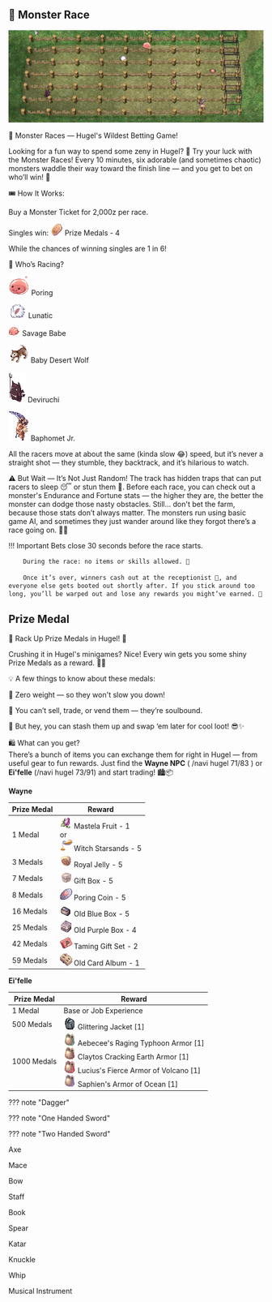 ## 🏇 **Monster Race**
![Monster Race Logo](img/Hugel-Mini-Games/Monster-Race-Treck.png)

🐾 Monster Races — Hugel's Wildest Betting Game!

Looking for a fun way to spend some zeny in Hugel? 🎲 Try your luck with the Monster Races! Every 10 minutes, six adorable (and sometimes chaotic) monsters waddle their way toward the finish line — and you get to bet on who’ll win! 🏁

🎟️ How It Works:

Buy a Monster Ticket for 2,000z per race.

Singles win: ![Prize Medal](img/Hugel-Mini-Games/7515.gif) Prize Medals - 4

While the chances of winning singles are 1 in 6!

👾 Who’s Racing?

![Poring](img/Hugel-Mini-Games/1002.gif) Poring

![Lunatic](img/Hugel-Mini-Games/1063.gif) Lunatic

![Savage Babe](img/Hugel-Mini-Games/1727.gif) Savage Babe

![Baby Desert Wolf](img/Hugel-Mini-Games/1107.gif) Baby Desert Wolf

![Deviruchi](img/Hugel-Mini-Games/1109.gif) Deviruchi

![Baphomet Jr.](img/Hugel-Mini-Games/1101.gif) Baphomet Jr.

All the racers move at about the same (kinda slow 😂) speed, but it’s never a straight shot — they stumble, they backtrack, and it’s hilarious to watch.

⚠️ But Wait — It’s Not Just Random! The track has hidden traps that can put racers to sleep 😴 or stun them 💫. Before each race, you can check out a monster's Endurance and Fortune stats — the higher they are, the better the monster can dodge those nasty obstacles. Still... don't bet the farm, because those stats don’t always matter. The monsters run using basic game AI, and sometimes they just wander around like they forgot there’s a race going on. 🤷‍♂️

!!! Important
        Bets close 30 seconds before the race starts.

        During the race: no items or skills allowed. 🛑

        Once it’s over, winners cash out at the receptionist 🎁, and everyone else gets booted out shortly after. If you stick around too long, you’ll be warped out and lose any rewards you might’ve earned. 😬

## **Prize Medal**

🎉 Rack Up Prize Medals in Hugel! 🏅

Crushing it in Hugel's minigames? Nice! Every win gets you some shiny Prize Medals as a reward. 💪🎯

💡 A few things to know about these medals:

🎒 Zero weight — so they won't slow you down!

🚫 You can’t sell, trade, or vend them — they’re soulbound.

💾 But hey, you can stash them up and swap ‘em later for cool loot! 😎✨

🛍️ What can you get?  
There’s a bunch of items you can exchange them for right in Hugel — from useful gear to fun rewards. Just find the **Wayne NPC** ( /navi hugel 71/83 ) or **Ei'felle** (/navi hugel 73/91) and start trading! 🏙️📦

**Wayne**

| Prize Medal | Reward |
|--------|--------|
| 1 Medal | ![522](img/Hugel-Mini-Games/522.png) Mastela Fruit - 1<br> or<br> ![1061](img/Hugel-Mini-Games/1061.gif) Witch Starsands - 5 |
| 3 Medals  | ![526](img/Hugel-Mini-Games/526.png) Royal Jelly - 5 |
| 7 Medals  | ![644](img/Hugel-Mini-Games/644.gif) Gift Box - 5 |
| 8 Medals  | ![7539](img/Hugel-Mini-Games/7539_1.png) Poring Coin - 5 |
| 16 Medals | ![603](img/Hugel-Mini-Games/603.gif) Old Blue Box - 5 |
| 25 Medals | ![13610](img/Hugel-Mini-Games/13610.gif) Old Purple Box - 4 |
| 42 Medals | ![12105](img/Hugel-Mini-Games/12105.gif) Taming Gift Set - 2 |
| 59 Medals | ![616](img/Hugel-Mini-Games/616.gif) Old Card Album - 1 |

**Ei'felle**

| Prize Medal | Reward |
|--------|--------|
| 1 Medal    | Base or Job Experience |
| 500 Medals | ![2319](img/Hugel-Mini-Games/2319.png) Glittering Jacket [1] |
| 1000 Medals| ![2349](img/Hugel-Mini-Games/2349.png) Aebecee's Raging Typhoon Armor [1]<br> ![2351](img/Hugel-Mini-Games/2351.png) Claytos Cracking Earth Armor [1]<br> ![2345](img/Hugel-Mini-Games/2345.png) Lucius's Fierce Armor of Volcano [1]<br> ![2347](img/Hugel-Mini-Games/2347.png) Saphien's Armor of Ocean [1] |

??? note "Dagger"

??? note "One Handed Sword"

??? note "Two Handed Sword"

Axe

Mace

Bow

Staff

Book

Spear

Katar

Knuckle

Whip

Musical Instrument
